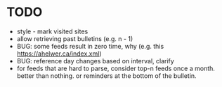 # TODO

- style - mark visited sites
- allow retrieving past bulletins (e.g. n - 1)
- BUG: some feeds result in zero time, why (e.g. this https://ahelwer.ca/index.xml)
- BUG: reference day changes based on interval, clarify
- for feeds that are hard to parse, consider top-n feeds once a month. better than nothing. or reminders at the bottom of the bulletin.


